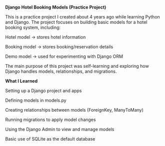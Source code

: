 **Django Hotel Booking Models (Practice Project)**

This is a practice project I created about 4 years ago while learning Python and Django.
The project focuses on building basic models for a hotel booking system, including:

Hotel model → stores hotel information

Booking model → stores booking/reservation details

Demo model → used for experimenting with Django ORM

The main purpose of this project was self-learning and exploring how Django handles models, relationships, and migrations.

**What I Learned**

Setting up a Django project and apps

Defining models in models.py

Creating relationships between models (ForeignKey, ManyToMany)

Running migrations to apply model changes

Using the Django Admin to view and manage models

Basic use of SQLite as the default database
